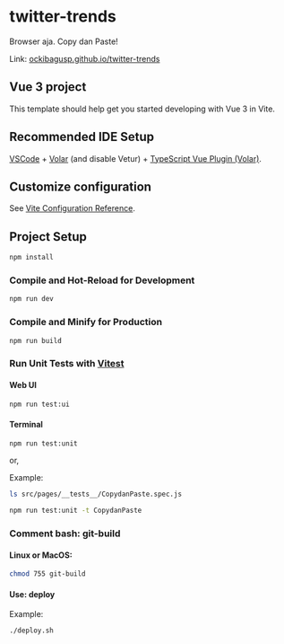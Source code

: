 # twitter-trends
Browser aja. Copy dan Paste!

Link:
[ockibagusp.github.io/twitter-trends](https://ockibagusp.github.io/twitter-trends)

## Vue 3 project

This template should help get you started developing with Vue 3 in Vite.

## Recommended IDE Setup

[VSCode](https://code.visualstudio.com/) + [Volar](https://marketplace.visualstudio.com/items?itemName=Vue.volar) (and disable Vetur) + [TypeScript Vue Plugin (Volar)](https://marketplace.visualstudio.com/items?itemName=Vue.vscode-typescript-vue-plugin).

## Customize configuration

See [Vite Configuration Reference](https://vitejs.dev/config/).

## Project Setup

```sh
npm install
```

### Compile and Hot-Reload for Development

```sh
npm run dev
```

### Compile and Minify for Production

```sh
npm run build
```

### Run Unit Tests with [Vitest](https://vitest.dev/)

#### Web UI
```sh
npm run test:ui
```

#### Terminal
```sh
npm run test:unit
```

or,

Example:

```bash
ls src/pages/__tests__/CopydanPaste.spec.js
```

```sh
npm run test:unit -t CopydanPaste
```

### Comment bash: git-build

#### Linux or MacOS: 
```sh
chmod 755 git-build
```

#### Use: deploy

Example:
```sh
./deploy.sh
```